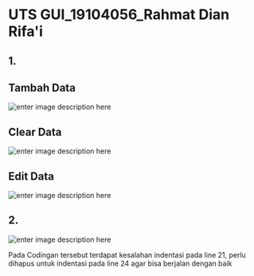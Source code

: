 # UTS GUI_19104056_Rahmat Dian Rifa'i

## 1.

##  Tambah Data

![enter image description here](https://i.ibb.co/xFT7fh8/GUII.jpg)

## Clear Data
![enter image description here](https://i.ibb.co/4KG6mGw/GGGG.jpg)



##  Edit Data
![enter image description here](https://i.ibb.co/SPfFFMH/444.jpg)


## 2.
![enter image description here](https://i.ibb.co/RhvvHLs/2222.jpg)

Pada Codingan tersebut terdapat kesalahan indentasi pada line 21, perlu dihapus untuk indentasi pada line 24 agar bisa berjalan dengan baik
